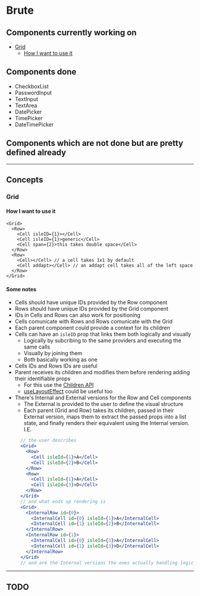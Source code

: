 # Brute

## Components currently working on
- [Grid](#grid)
  - [How I want to use it](#how-i-want-to-use-it)

## Components done
- CheckboxList
- PasswordInput
- TextInput
- TextArea
- DatePicker
- TimePicker
- DateTimePicker

## Components which are not done but are pretty defined already

---

## Concepts

### Grid

#### How I want to use it

```react
<Grid>
  <Row>
    <Cell isleID={1}></Cell>
    <Cell isleID={1}>generic</Cell>
    <Cell span={2}>this takes double space</Cell>
  </Row>
  <Row>
    <Cell></Cell> // a cell takes 1x1 by default
    <Cell addapt></Cell> // an addapt cell takes all of the left space
  </Row>
</Grid>
```

#### Some notes
- Cells should have unique IDs provided by the Row component
- Rows should have unique IDs provided by the Grid component
- IDs in Cells and Rows can also work for positioning
- Cells comunicate with Rows and Rows comunicate with the Grid
- Each parent component could provide a context for its children
- Cells can have an `isleID` prop that links them both logically and visually
  - Logically by subcribing to the same providers and executing the same calls
  - Visually by joining them
  - Both basically working as one
- Cells IDs and Rows IDs are useful
- Parent receives its children and modifies them before rendering adding their identifiable props
  - For this use the [Children API](https://react.dev/reference/react/Children)
  - [useLayoutEffect](https://react.dev/reference/react/useLayoutEffect) could be useful too
- There's Internal and External versions for the Row and Cell components
  - The External is provided to the user to define the visual structure
  - Each parent (Grid and Row) takes its children, passed in their External version, maps them to extract the passed props into a list state, and finally renders their equivalent using the Internal version.
  I.E.
  ```jsx
    // the user describes
    <Grid>
      <Row>
        <Cell isleId={1}>A</Cell>
        <Cell isleId={2}>B</Cell>
      </Row>
      <Row>
        <Cell isleId={1}>A</Cell>
        <Cell isleId={3}>D</Cell>
      </Row>
    </Grid>
    // and what ends up rendering is
    <Grid>
      <InternalRow id={0}>
        <InternalCell id={0} isleId={1}>A</InternalCell>
        <InternalCell id={1} isleId={2}>B</InternalCell>
      </InternalRow>
      <InternalRow id={1}>
        <InternalCell id={0} isleId={3}>A</InternalCell>
        <InternalCell id={1} isleId={3}>D</InternalCell>
      </InternalRow>
    </Grid>
    // and are the Internal versions the ones actually handling logic
  ```

--- 

## TODO
